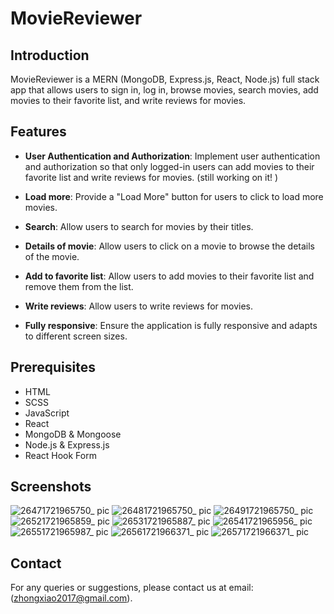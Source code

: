# MovieReviewer

## Introduction
MovieReviewer is a MERN (MongoDB, Express.js, React, Node.js) full stack app that allows users to sign in, log in, browse movies, search movies, add movies to their favorite list, and write reviews for movies.

## Features
- **User Authentication and Authorization**: Implement user authentication and authorization so that only logged-in users can add movies to their favorite list and write reviews for movies.  (still working on it! )

- **Load more**: Provide a "Load More" button for users to click to load more movies.

- **Search**: Allow users to search for movies by their titles.

- **Details of movie**: Allow users to click on a movie to browse the details of the movie.

- **Add to favorite list**: Allow users to add movies to their favorite list and remove them from the list.

- **Write reviews**: Allow users to write reviews for movies.

- **Fully responsive**: Ensure the application is fully responsive and adapts to different screen sizes.



## Prerequisites
- HTML
- SCSS
- JavaScript
- React
- MongoDB & Mongoose
- Node.js & Express.js
- React Hook Form

## Screenshots
![26471721965750_ pic](https://github.com/user-attachments/assets/57f2a3f9-5c88-44af-9b88-9d0629ee599c)
![26481721965750_ pic](https://github.com/user-attachments/assets/0d85a4bf-8bcd-4636-9bfc-1a69585cd2b3)
![26491721965750_ pic](https://github.com/user-attachments/assets/09c02df7-1dd3-4d31-97c6-0355c52ac051)
![26521721965859_ pic](https://github.com/user-attachments/assets/d7d7f3c5-4994-43b3-8fde-25f03f993afd)
![26531721965887_ pic](https://github.com/user-attachments/assets/0766bd6b-3469-4a9a-80a4-8f61384d6715)
![26541721965956_ pic](https://github.com/user-attachments/assets/9bd355a0-79ca-4f76-b2ed-916a3db99f50)
![26551721965987_ pic](https://github.com/user-attachments/assets/8740e10e-9c68-4cb3-a12e-c2f5ac680d12)
![26561721966371_ pic](https://github.com/user-attachments/assets/9c62127f-5569-4b42-934b-e0885eda5768)
![26571721966371_ pic](https://github.com/user-attachments/assets/5c1cfa6b-b60f-4e17-b3e3-a7533592b2a9)

## Contact
For any queries or suggestions, please contact us at email:(zhongxiao2017@gmail.com).

